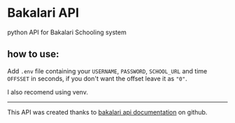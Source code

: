 # Bakalari API
python API for Bakalari Schooling system

## how to use:
Add `.env` file containing your `USERNAME`, `PASSWORD`, `SCHOOL_URL` and time `OFFSSET` in seconds, if you don't want the offset leave it as `"0"`.

I also recomend using venv.

---

This API was created thanks to [bakalari api documentation](https://github.com/bakalari-api/bakalari-api-v3) on github.
